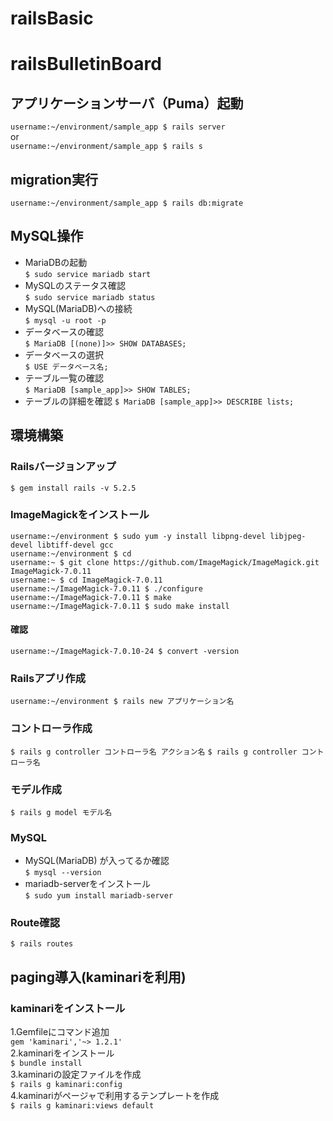 # railsBasic
# railsBulletinBoard

## アプリケーションサーバ（Puma）起動
`username:~/environment/sample_app $ rails server`  
or  
`username:~/environment/sample_app $ rails s`

## migration実行
`username:~/environment/sample_app $ rails db:migrate`


## MySQL操作
-  MariaDBの起動  
`$ sudo service mariadb start`  
- MySQLのステータス確認  
`$ sudo service mariadb status`  
- MySQL(MariaDB)への接続  
`$ mysql -u root -p`  
- データベースの確認  
`$ MariaDB [(none)]>> SHOW DATABASES;`  
- データベースの選択  
`$ USE データベース名;`  
- テーブル一覧の確認  
`$ MariaDB [sample_app]>> SHOW TABLES;`  
- テーブルの詳細を確認
`$ MariaDB [sample_app]>> DESCRIBE lists;`  

## 環境構築
### Railsバージョンアップ
`$ gem install rails -v 5.2.5`  
### ImageMagickをインストール
```
username:~/environment $ sudo yum -y install libpng-devel libjpeg-devel libtiff-devel gcc
username:~/environment $ cd
username:~ $ git clone https://github.com/ImageMagick/ImageMagick.git ImageMagick-7.0.11
username:~ $ cd ImageMagick-7.0.11
username:~/ImageMagick-7.0.11 $ ./configure
username:~/ImageMagick-7.0.11 $ make
username:~/ImageMagick-7.0.11 $ sudo make install
```
#### 確認
`username:~/ImageMagick-7.0.10-24 $ convert -version`

### Railsアプリ作成
`username:~/environment $ rails new アプリケーション名`

### コントローラ作成
`$ rails g controller コントローラ名 アクション名`
`$ rails g controller コントローラ名`
### モデル作成
`$ rails g model モデル名`

### MySQL
- MySQL(MariaDB) が入ってるか確認  
`$ mysql --version`  
-  mariadb-serverをインストール  
`$ sudo yum install mariadb-server`  


### Route確認
`$ rails routes`  

## paging導入(kaminariを利用)
### kaminariをインストール
1.Gemfileにコマンド追加  
`gem 'kaminari','~> 1.2.1'`  
2.kaminariをインストール  
`$ bundle install`  
3.kaminariの設定ファイルを作成  
`$ rails g kaminari:config`  
4.kaminariがページャで利用するテンプレートを作成  
`$ rails g kaminari:views default`  


